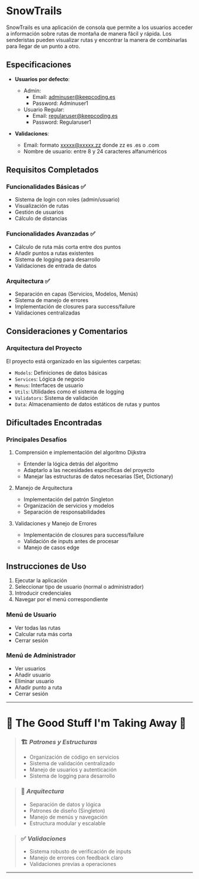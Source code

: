 
# SnowTrails

SnowTrails es una aplicación de consola que permite a los usuarios acceder a información sobre rutas de montaña de manera fácil y rápida. Los senderistas pueden visualizar rutas y encontrar la manera de combinarlas para llegar de un punto a otro.

## Especificaciones

- **Usuarios por defecto**:
  - Admin:
    - Email: adminuser@keepcoding.es
    - Password: Adminuser1
  - Usuario Regular:
    - Email: regularuser@keepcoding.es
    - Password: Regularuser1

- **Validaciones**:
  - Email: formato xxxxx@xxxxx.zz donde zz es .es o .com
  - Nombre de usuario: entre 8 y 24 caracteres alfanuméricos

## Requisitos Completados

### Funcionalidades Básicas ✅
- Sistema de login con roles (admin/usuario)
- Visualización de rutas
- Gestión de usuarios
- Cálculo de distancias

### Funcionalidades Avanzadas ✅
- Cálculo de ruta más corta entre dos puntos
- Añadir puntos a rutas existentes
- Sistema de logging para desarrollo
- Validaciones de entrada de datos

### Arquitectura ✅
- Separación en capas (Servicios, Modelos, Menús)
- Sistema de manejo de errores
- Implementación de closures para success/failure
- Validaciones centralizadas

## Consideraciones y Comentarios

### Arquitectura del Proyecto
El proyecto está organizado en las siguientes carpetas:
- `Models`: Definiciones de datos básicas
- `Services`: Lógica de negocio
- `Menus`: Interfaces de usuario
- `Utils`: Utilidades como el sistema de logging
- `Validators`: Sistema de validación
- `Data`: Almacenamiento de datos estáticos de rutas y puntos

## Dificultades Encontradas

### Principales Desafíos
1. Comprensión e implementación del algoritmo Dijkstra
   - Entender la lógica detrás del algoritmo
   - Adaptarlo a las necesidades específicas del proyecto
   - Manejar las estructuras de datos necesarias (Set, Dictionary)

2. Manejo de Arquitectura
   - Implementación del patrón Singleton
   - Organización de servicios y modelos
   - Separación de responsabilidades

3. Validaciones y Manejo de Errores
   - Implementación de closures para success/failure
   - Validación de inputs antes de procesar
   - Manejo de casos edge


## Instrucciones de Uso

1. Ejecutar la aplicación
2. Seleccionar tipo de usuario (normal o administrador)
3. Introducir credenciales
4. Navegar por el menú correspondiente

### Menú de Usuario
- Ver todas las rutas
- Calcular ruta más corta
- Cerrar sesión

### Menú de Administrador
- Ver usuarios
- Añadir usuario
- Eliminar usuario
- Añadir punto a ruta
- Cerrar sesión


---

# 🔄 The Good Stuff I'm Taking Away 🔄

> ### 🏗️ *Patrones y Estructuras*
> - Organización de código en servicios
> - Sistema de validación centralizado
> - Manejo de usuarios y autenticación
> - Sistema de logging para desarrollo

> ### 📐 *Arquitectura*
> - Separación de datos y lógica
> - Patrones de diseño (Singleton)
> - Manejo de menús y navegación
> - Estructura modular y escalable

> ### ✅ *Validaciones*
> - Sistema robusto de verificación de inputs
> - Manejo de errores con feedback claro
> - Validaciones previas a operaciones

---
